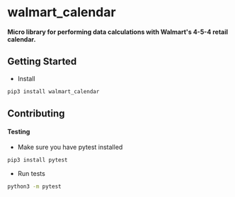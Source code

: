 # walmart_calendar
**Micro library for performing data calculations with Walmart's 4-5-4 retail calendar.**

## Getting Started
- Install
```bash
pip3 install walmart_calendar
```

## Contributing
#### Testing
- Make sure you have pytest installed
```bash
pip3 install pytest
```
- Run tests
```bash
python3 -m pytest
```
